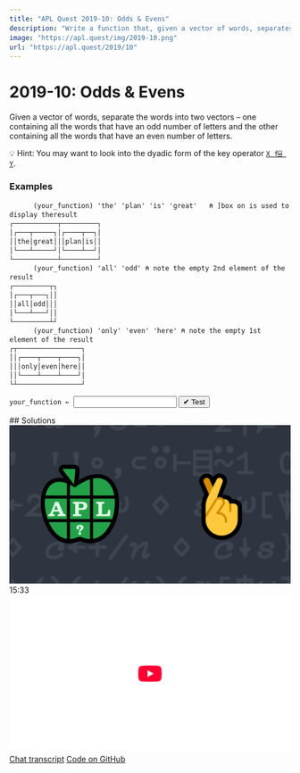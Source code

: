 ```yaml
---
title: "APL Quest 2019-10: Odds & Evens"
description: "Write a function that, given a vector of words, separates the words into two vectors – one containing all the words that have an odd number of letters and the other containing all the words that have an even number of letters."
image: "https://apl.quest/img/2019-10.png"
url: "https://apl.quest/2019/10"
---
```


# <span class=s>2019-</span>10: Odds & Evens
<!-- Write a function that, given a vector of words, separates the words into two vectors – one containing all the words that have an odd number of letters and the other containing all the words that have an even number of letters. -->
Given a vector of words, separate the words into two vectors – one containing all the words that have an odd number of letters and the other containing all the words that have an even number of letters.

💡 Hint: You may want to look into the dyadic form of the key operator [`X f⌸ Y`](http://help.dyalog.com/latest/Content/Language/Primitive%20Operators/Key.htm).

### Examples

```APL
      (your_function) 'the' 'plan' 'is' 'great'   ⍝ ]box on is used to display theresult
┌───────────┬─────────┐
│┌───┬─────┐│┌────┬──┐│
││the│great│││plan│is││
│└───┴─────┘│└────┴──┘│
└───────────┴─────────┘
      (your_function) 'all' 'odd' ⍝ note the empty 2nd element of the result
┌─────────┬┐
│┌───┬───┐││
││all│odd│││
│└───┴───┘││
└─────────┴┘
      (your_function) 'only' 'even' 'here' ⍝ note the empty 1st element of the result
┌┬────────────────┐
││┌────┬────┬────┐│
│││only│even│here││
││└────┴────┴────┘│
└┴────────────────┘
```
<div class="pdiv">
  <code onclick="p_Input.focus()">your_function ← </code><input id="p_Input" autocomplete="off" spellcheck="false" oninput="this.parentElement.querySelector`button`.disabled=false;localStorage.setItem(window.location.pathname,this.value)" onkeypress="subm(event)">
  <button onclick="alert$.next`Testing…`;submitSolution`p`" class="md-button md-button--primary">&#x2714; Test</button>
</div>
<blockquote id="p_Output"></blockquote>
## Solutions
<div onclick="play(this)" title="Video on YouTube" class="yt">
<img alt="Video Thumbnail" src="../../img/2019-10.png">
<time>15:33</time>
<img alt="YouTube" src="../../img/yt-big.png">
</div>
<a href="https://chat.stackexchange.com/transcript/52405?m=63718568#63718568" target="_blank" class="md-button md-button--primary">Chat transcript</a>
<a href="https://github.com/abrudz/apl_quest/tree/main/2019/10.apl" target="_blank" class="md-button md-button--primary right">Code on GitHub</a>

<script>
    testCases={"a":["'the' 'plan' 'is' 'great'","'all' 'odd'","'only' 'even' 'here'","{(⎕A,819⌶⎕A)[?⍴⍨⍵]⊂⍨(⍳⍵)∊⍵?⍨3+?7}52"],"b":[",⊂'one'",",⊂'lone'","0⍴⊂''"],"f":"{1↓¨{(2|≢¨⍵){⊂⍵}⌸⍵}'i' 'ii',⍵}","p":"{0=≢⍵:⍬⋄⍵}¨"}
    p_Input.value=localStorage.getItem(window.location.pathname)
    play=e=>e.outerHTML=`<iframe src="https://www.youtube.com/embed/9hUTqexYZ0I?list=PLYKQVqyrAEj9wDIUyLDGtDAFTKY38BUMN&autoplay=1" title="<span class=s>2019-</span>10: Odds & Evens (APL Quest 2019-10)" frameborder="0" allow="accelerometer; autoplay; clipboard-write; encrypted-media; gyroscope; picture-in-picture; web-share" referrerpolicy="strict-origin-when-cross-origin" allowfullscreen></iframe>`
</script>
